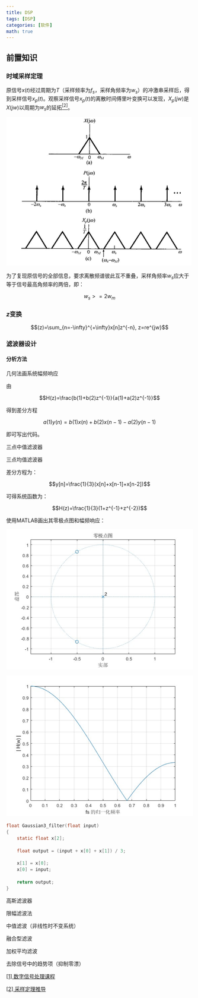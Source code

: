 ```yaml
---
title: DSP
tags: [DSP]
categories: [软件]
math: true
---
```


## 前置知识

### 时域采样定理


原信号$x(t)$经过周期为$T$（采样频率为$f_s$，采样角频率为$w_s$）的冲激串采样后，得到采样信号$x_p(t)$。观察采样信号$x_p(t)$的离散时间傅里叶变换可以发现，$X_p(jw)$是$X(jw)$以周期为$w_s$的延拓[$^{[2]}$](https://www.bilibili.com/video/BV13P411P7Pv/?p=14&vd_source=ee2c602d51f4cb1787b896796df4d5c4)。


![采样定理](../images/DSP/image-0.png)

为了复现原信号的全部信息，要求离散频谱彼此互不重叠，采样角频率$w_s$应大于等于信号最高角频率的两倍，即：

$$w_s>=2w_m$$

### $z$变换

$$(z)=\sum_{n=-\infty}^{+\infty}x[n]z^{-n}, z=re^{jw}$$


### 滤波器设计

#### 分析方法

几何法画系统幅频响应


由

$$H(z)=\frac{b(1)+b(2)z^{-1}}{a(1)+a(2)z^{-1}}$$

得到差分方程

$$a(1)y(n)=b(1)x(n)+b(2)x(n-1)-a(2)y(n-1)$$

即可写出代码。


三点中值滤波器

三点均值滤波器

差分方程为：

$$y[n]=\frac{1}{3}(x[n]+x[n-1]+x[n-2])$$

可得系统函数为：

$$H(z)=\frac{1}{3}(1+z^{-1}+z^{-2})$$

使用MATLAB画出其零极点图和幅频响应：

![零极点图](../images/DSP/Gaussian_pole.jpg)

![幅频响应](../images/DSP/Gaussian.jpg)

```c
float Gaussian3_filter(float input)
{
    static float x[2];

    float output = (input + x[0] + x[1]) / 3;

    x[1] = x[0];
    x[0] = input;   

    return output;
}
```


高斯滤波器

限幅滤波法

中值滤波（非线性时不变系统）



融合型滤波

加权平均滤波

去除信号中的趋势项（抑制零漂）


[[1] 数字信号处理课程](https://www.bilibili.com/video/BV13P411P7Pv/?p=1&vd_source=ee2c602d51f4cb1787b896796df4d5c4)


[[2] 采样定理推导](https://www.bilibili.com/video/BV13P411P7Pv/?p=14&vd_source=ee2c602d51f4cb1787b896796df4d5c4)